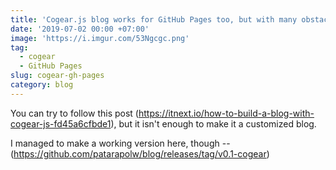 ```yaml
---
title: 'Cogear.js blog works for GitHub Pages too, but with many obstacles.'
date: '2019-07-02 00:00 +07:00'
image: 'https://i.imgur.com/53Ngcgc.png'
tag:
  - cogear
  - GitHub Pages
slug: cogear-gh-pages
category: blog
---
```


You can try to follow this post (<https://itnext.io/how-to-build-a-blog-with-cogear-js-fd45a6cfbde1>), but it isn't enough to make it a customized blog.

I managed to make a working version here, though -- (<https://github.com/patarapolw/blog/releases/tag/v0.1-cogear>)
